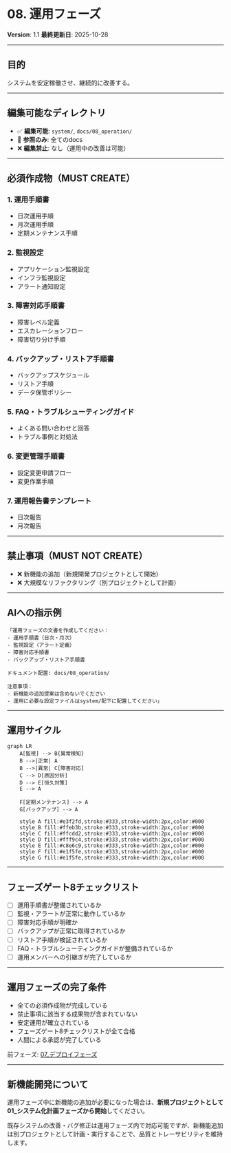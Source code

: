 # 08. 運用フェーズ

**Version**: 1.1
**最終更新日**: 2025-10-28

---

## 目的

システムを安定稼働させ、継続的に改善する。

---

## 編集可能なディレクトリ

- ✅ **編集可能**: `system/`, `docs/08_operation/`
- 📖 **参照のみ**: 全てのdocs
- ❌ **編集禁止**: なし（運用中の改善は可能）

---

## 必須作成物（MUST CREATE）

### 1. 運用手順書
- 日次運用手順
- 月次運用手順
- 定期メンテナンス手順

### 2. 監視設定
- アプリケーション監視設定
- インフラ監視設定
- アラート通知設定

### 3. 障害対応手順書
- 障害レベル定義
- エスカレーションフロー
- 障害切り分け手順

### 4. バックアップ・リストア手順書
- バックアップスケジュール
- リストア手順
- データ保管ポリシー

### 5. FAQ・トラブルシューティングガイド
- よくある問い合わせと回答
- トラブル事例と対処法

### 6. 変更管理手順書
- 設定変更申請フロー
- 変更作業手順

### 7. 運用報告書テンプレート
- 日次報告
- 月次報告

---

## 禁止事項（MUST NOT CREATE）

- ❌ 新機能の追加（新規開発プロジェクトとして開始）
- ❌ 大規模なリファクタリング（別プロジェクトとして計画）

---

## AIへの指示例

```
「運用フェーズの文書を作成してください：
- 運用手順書（日次・月次）
- 監視設定（アラート定義）
- 障害対応手順書
- バックアップ・リストア手順書

ドキュメント配置: docs/08_operation/

注意事項：
- 新機能の追加提案は含めないでください
- 運用に必要な設定ファイルはsystem/配下に配置してください」
```

---

## 運用サイクル

```mermaid
graph LR
    A[監視] --> B{異常検知}
    B -->|正常| A
    B -->|異常| C[障害対応]
    C --> D[原因分析]
    D --> E[恒久対策]
    E --> A

    F[定期メンテナンス] --> A
    G[バックアップ] --> A

    style A fill:#e3f2fd,stroke:#333,stroke-width:2px,color:#000
    style B fill:#ffeb3b,stroke:#333,stroke-width:2px,color:#000
    style C fill:#ffcdd2,stroke:#333,stroke-width:2px,color:#000
    style D fill:#fff9c4,stroke:#333,stroke-width:2px,color:#000
    style E fill:#c8e6c9,stroke:#333,stroke-width:2px,color:#000
    style F fill:#e1f5fe,stroke:#333,stroke-width:2px,color:#000
    style G fill:#e1f5fe,stroke:#333,stroke-width:2px,color:#000
```

---

## フェーズゲート8チェックリスト

- [ ] 運用手順書が整備されているか
- [ ] 監視・アラートが正常に動作しているか
- [ ] 障害対応手順が明確か
- [ ] バックアップが正常に取得されているか
- [ ] リストア手順が検証されているか
- [ ] FAQ・トラブルシューティングガイドが整備されているか
- [ ] 運用メンバーへの引継ぎが完了しているか

---

## 運用フェーズの完了条件

- 全ての必須作成物が完成している
- 禁止事項に該当する成果物が含まれていない
- 安定運用が確立されている
- フェーズゲート8チェックリストが全て合格
- 人間による承認が完了している

前フェーズ: [07_デプロイフェーズ](./07_デプロイフェーズ.md)

---

## 新機能開発について

運用フェーズ中に新機能の追加が必要になった場合は、**新規プロジェクトとして01_システム化計画フェーズから開始**してください。

既存システムの改善・バグ修正は運用フェーズ内で対応可能ですが、新機能追加は別プロジェクトとして計画・実行することで、品質とトレーサビリティを維持します。
